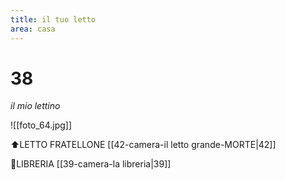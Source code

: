 ```yaml
---
title: il tuo letto
area: casa
---
```

# 38
_il mio lettino_

![[foto_64.jpg]]

⬆️LETTO FRATELLONE [[42-camera-il letto grande-MORTE|42]]

👀LIBRERIA [[39-camera-la libreria|39]]

